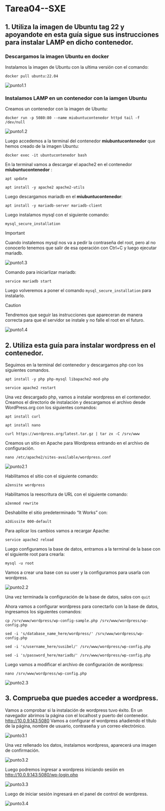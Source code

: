 # Tarea04--SXE

## 1. Utiliza la imagen de Ubuntu tag 22 y apoyandote en esta guía sigue sus instrucciones para instalar LAMP en dicho contenedor.

### Descargamos la imagen Ubuntu en docker
Instalamos la imagen de Ubuntu con la ultima versión con el comando:

``docker pull ubuntu:22.04``

![punto1.1](Imagenes/punto1_1.png)


### Instalamos LAMP en un contenedor con la iamgen Ubuntu
Creamos un contenedor con la imagen de Ubuntu:

``docker run -p 5080:80 --name miubuntucontenedor httpd tail -f /dev/null``

![punto1.2](Imagenes/punto1_2.png)



Luego accedemos a la terminal del contenedor **miubuntucontenedor** que hemos creado de la imagen Ubuntu:

``docker exec -it ubuntucontenedor bash``

En la terminal vamos a descargar el apache2 en el contenedor **miubuntucontenedor** :

``apt update``

``apt install -y apache2 apache2-utils``

Luego descargamos mariadb en el **miubuntucontenedor**:

 ``apt install -y mariadb-server mariadb-client``

Luego instalamos mysql con el siguiente comando:

``mysql_secure_installation``



> [!IMPORTANT]
> Cuando instalemos mysql nos va a pedir la contraseña del root, pero al no conocerlo tenemos  que salir de esa operación con Ctrl+C y luego ejecutar mariadb.

![punto1.3](Imagenes/punto1_3.png)

Comando para iniciarlizar mariadb:

``service mariadb start``

Luego volveremos a poner el comando ``mysql_secure_installation`` para instalarlo.



> [!CAUTION]
> Tendremos que seguir las instrucciones que apareceran de manera correcta para que el servidor se instale y no falle el root en el futuro.

![punto1.4](Imagenes/punto1_4.png)



## 2. Utiliza esta guía para instalar wordpress en el contenedor.
Seguimos en la terminal del contenedor y descargamos php con los siguientes comandos.

``apt install -y php php-mysql libapache2-mod-php``

``service apache2 restart``


Una vez descargado php, vamos a instalar wordpress en el contenedor. Creamos el directorio de instalación y descargamos el archivo desde WordPress.org con los siguientes comandos:


``apt install curl``

``apt install nano``

``curl https://wordpress.org/latest.tar.gz | tar zx -C /srv/www``


Creamos un sitio en Apache para Wordpress entrando en el archivo de configuración.

``nano /etc/apache2/sites-available/wordpress.conf``

![punto2.1](Imagenes/punto2.1.png)


Habilitamos el sitio con el siguiente comando:

``a2ensite wordpress``

Habilitamos la reescritura de URL con el siguiente comando:

``a2enmod rewrite``

Deshabilite el sitio predeterminado “It Works” con:

``a2dissite 000-default``

Para aplicar los cambios vamos a recargar Apache:

``service apache2 reload``

Luego configuramos la base de datos, entramos a la terminal de la base con el siguiente root para crearla:

``mysql -u root``

Vamos a crear una base con su user y la configuramos para usarla con wordpress.

![punto2.2](Imagenes/punto2_2.png)


Una vez terminada la configuración de la base de datos, salos con ``quit``


Ahora vamos a configurar wordpress para conectarlo con la base de datos, ingresamos los siguientes comandos:

``cp /srv/www/wordpress/wp-config-sample.php /srv/www/wordpress/wp-config.php``

``sed -i 's/database_name_here/wordpress/' /srv/www/wordpress/wp-config.php``

``sed -i 's/username_here/susibel/' /srv/www/wordpress/wp-config.php``

``sed -i 's/password_here/mariadb/' /srv/www/wordpress/wp-config.php``

Luego vamos a modificar el archivo de configuración de wordpress:

``nano /srv/www/wordpress/wp-config.php``


![punto2.3](Imagenes/punto2_3.png)



## 3. Comprueba que puedes acceder a wordpress. 
Vamos a comprobar si la instalación de wordpress tuvo éxito. En un navegador abrimos la página con el localhost y puerto del contenedor. http://10.0.9.143:5080 Vamos a configurar el wordpress añadiendo el título de la página, nombre de usuario, contraseña y un correo electrónico.

![punto3.1](Imagenes/punto3_1.png)

Una vez rellenado los datos, instalamos wordpress, aparecerá una imagen de confirmación.

![punto3.2](Imagenes/punto3_2.png)

Luego podremos ingresar a wordpress iniciando sesión en  http://10.0.9.143:5080/wp-login.php 

![punto3.3](Imagenes/punto3_3.png)

Luego de iniciar sesión ingresará en el panel de control de wordpress.

![punto3.4](Imagenes/punto3_4.png)

